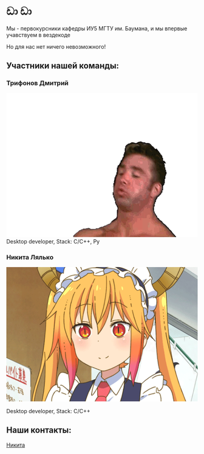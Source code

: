 
# ඩා ඩා

Мы - первокурсники кафедры ИУ5 МГТУ им. Баумана, и мы впервые
учавствуем в вездекоде

Но для нас нет ничего невозможного!

## Участники нашей команды:

### Трифонов Дмитрий

<a href="https://raw.githubusercontent.com/Mopsik62/sussyBoys/gh-pages/sussygif/Billy.gif">
    <img src="https://raw.githubusercontent.com/Mopsik62/sussyBoys/gh-pages/sussygif/Billy.gif">
</a>
Desktop developer, Stack: C/C++, Py

### Никита Лялько

<img src="/sussygif/Tohru.gif">

Desktop developer, Stack: C/C++

## Наши контакты:

<p><a href="https://vk.com/dj1vs>Дмитрий</a></p>

<p><a href="https://vk.com/id290473511>Никита</a></p>    

